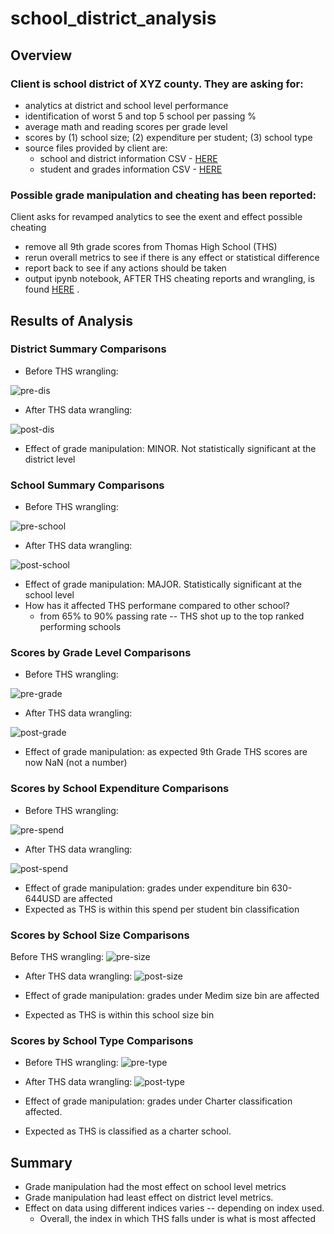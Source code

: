 # school_district_analysis

## Overview
### Client is school district of XYZ county. They are asking for:
* analytics at district and school level performance
* identification of worst 5 and top 5 school per passing %
* average math and reading scores per grade level
* scores by (1) school size; (2) expenditure per student; (3) school type
* source files provided by client are:
    * school and district information CSV - [HERE](https://github.com/nabilram/school_district_pandas_analytics/blob/main/resources/schools_complete.csv)
    * student and grades information CSV - [HERE](https://github.com/nabilram/school_district_pandas_analytics/blob/main/resources/students_complete.csv)

### Possible grade manipulation and cheating has been reported:
Client asks for revamped analytics to see the exent and effect possible cheating
* remove all 9th grade scores from Thomas High School (THS)
* rerun overall metrics to see if there is any effect or statistical difference
* report back to see if any actions should be taken
* output ipynb notebook, AFTER THS cheating reports and wrangling, is found [HERE](https://github.com/nabilram/school_district_pandas_analytics/blob/main/PyCitySchools_Challenge.ipynb) .

## Results of Analysis
### District Summary Comparisons
* Before THS wrangling: 

![pre-dis](https://github.com/nabilram/school_district_pandas_analytics/blob/main/resources/pre_district_summary.PNG)

* After THS data wrangling:

![post-dis](https://github.com/nabilram/school_district_pandas_analytics/blob/main/resources/post_district_summary.PNG)

* Effect of grade manipulation: MINOR. Not statistically significant at the district level

### School Summary Comparisons
* Before THS wrangling:

![pre-school](https://github.com/nabilram/school_district_pandas_analytics/blob/main/resources/pre_school_summary.PNG)

* After THS data wrangling:

![post-school](https://github.com/nabilram/school_district_pandas_analytics/blob/main/resources/post_school_summary.PNG)

* Effect of grade manipulation: MAJOR. Statistically significant at the school level
* How has it affected THS performane compared to other school?
    * from 65% to 90% passing rate -- THS shot up to the top ranked performing schools
    
### Scores by Grade Level Comparisons
* Before THS wrangling:

![pre-grade](https://github.com/nabilram/school_district_pandas_analytics/blob/main/resources/pre_per_grade.PNG)

* After THS data wrangling:

![post-grade](https://github.com/nabilram/school_district_pandas_analytics/blob/main/resources/post_per_grade.PNG)

* Effect of grade manipulation: as expected 9th Grade THS scores are now NaN (not a number)

### Scores by School Expenditure Comparisons
* Before THS wrangling:

![pre-spend](https://github.com/nabilram/school_district_pandas_analytics/blob/main/resources/pre_spend.PNG)

* After THS data wrangling:

![post-spend](https://github.com/nabilram/school_district_pandas_analytics/blob/main/resources/post_spend.PNG)

* Effect of grade manipulation: grades under expenditure bin 630-644USD are affected
* Expected as THS is within this spend per student bin classification

### Scores by School Size Comparisons
Before THS wrangling:
![pre-size](https://github.com/nabilram/school_district_pandas_analytics/blob/main/resources/pre_size.PNG)

* After THS data wrangling:
![post-size](https://github.com/nabilram/school_district_pandas_analytics/blob/main/resources/post_size.PNG)

* Effect of grade manipulation: grades under Medim size bin are affected
* Expected as THS is within this school size bin

### Scores by School Type Comparisons
* Before THS wrangling:
![pre-type](https://github.com/nabilram/school_district_pandas_analytics/blob/main/resources/pre_type.PNG)

* After THS data wrangling:
![post-type](https://github.com/nabilram/school_district_pandas_analytics/blob/main/resources/post_type.PNG)

* Effect of grade manipulation: grades under Charter classification affected.
* Expected as THS is classified as a charter school. 

## Summary
* Grade manipulation had the most effect on school level metrics
* Grade manipulation had least effect on district level metrics. 
* Effect on data using different indices varies -- depending on index used. 
    * Overall, the index in which THS falls under is what is most affected








